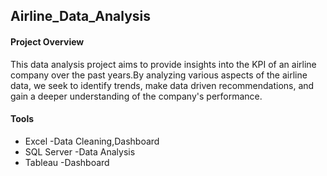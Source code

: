 ## Airline_Data_Analysis

#### Project Overview

This data analysis project aims to provide insights into the KPI of an airline company over the past years.By analyzing various aspects of the airline
data, we seek to identify trends, make data driven recommendations, and gain a deeper understanding of the company's performance.

#### Tools

- Excel -Data Cleaning,Dashboard
- SQL Server -Data Analysis
- Tableau -Dashboard
